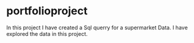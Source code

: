 # portfolioproject
In this project I have created a Sql querry for a supermarket Data.
I have explored the data in this project.
